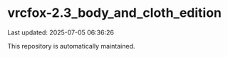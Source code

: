 # vrcfox-2.3_body_and_cloth_edition

Last updated: 2025-07-05 06:36:26

This repository is automatically maintained.
